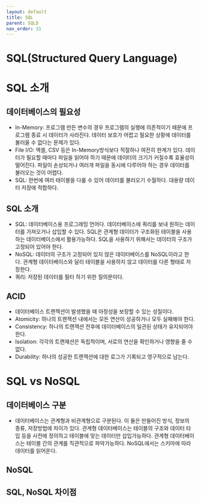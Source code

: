 ```yaml
---
layout: default
title: SQL
parent: SQLD
nav_order: 31
---
```


# SQL(Structured Query Language)

# SQL 소개

## 데이터베이스의 필요성

- In-Memory: 프로그램 만든 변수의 경우 프로그램의 실행에 의존적이기 때문에 프로그램 종료 시 데이터가 사라진다. 데이터 보호가 어렵고 필요한 상황에 데이터를 불러올 수 없다는 문제가 있다.
- File I/O: 엑셀, CSV 등은 In-Memory방식보다 적절하나 여전히 한계가 있다. 데이터가 필요할 때마다 파일을 읽어야 하기 때문에 데이터의 크기가 커질수록 효율성이 떨어진다. 파일이 손상되거나 여러개 파일을 동시에 다루어야 하는 경우 데이터를 불러오는 것이 어렵다.
- SQL: 한번에 여러 테이블을 다룰 수 있어 데이터를 불러오기 수월하다. 대용량 데이터 저장에 적합하다.

## SQL 소개

- SQL: 데이터베이스용 프로그래밍 언어다. 데이터베이스에 쿼리를 보내 원하는 데이터를 가져오거나 삽입할 수 있다. SQL은 관계형 데이터가 구조화된 테이블을 사용하는 데이터베이스에서 활용가능하다. SQL을 사용하기 위해서는 데이터의 구조가 고정되어 있어야 한다.
- NoSQL: 데이터의 구조가 고정되어 있지 않은 데이터베이스를 NoSQL이라고 한다. 관계형 데이터베이스와 달리 테이블을 사용하지 않고 데이터를 다른 형태로 저장한다.
- 쿼리: 저장된 데이터를 필터 하기 위한 질의문이다.

## ACID

- 데이터베이스 트랜잭션이 발생했을 때 아정성을 보장할 수 있는 성질이다.
- Atomicity: 하나의 트랜잭션 내에서는 모든 연산이 성공하거나 모두 실패해야 한다.
- Consistency: 하나의 트랜잭션 전후에 데이터베이스의 일관된 상태가 유지되어야 한다.
- Isolation: 각각의 트랜재션은 독립적이며, 서로의 연산을 확인하거나 영향을 줄 수 없다.
- Durability: 하나의 성공한 트랜잭션에 대한 로그가 기록되고 영구적으로 남는다.

# SQL vs NoSQL

## 데이터베이스 구분

- 데이터베이스는 관계형과 비관계형으로 구분된다. 이 둘은 만들어진 방식, 정보의 종류, 저장방법에 차이가 있다. 관계형 데이터베이스는 테이블의 구조와 데이터 타입 등을 사전에 정의하고 테이블에 맞는 데이터만 삽입가능하다. 관계형 데이터베이스는 테이블 간의 관계를 직관적으로 파악가능하다. NoSQL에서는 스키마에 따라 데이터를 읽어온다.

## NoSQL

## SQL, NoSQL 차이점
